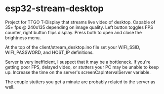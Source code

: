 # esp32-stream-desktop

Project for TTGO T-Display that streams live video of desktop. Capable of 35+ fps @ 240x135 depending on image quality.
Left button toggles FPS counter, right button flips display. Press both to open and close the brightness menu.

At the top of the client/stream_desktop.ino file set your WIFI_SSID, WIFI_PASSWORD, and HOST_IP definitions.

Server is very inefficient, I suspect that it may be a bottleneck. If you're getting poor FPS, delayed video, or stutters your PC may be unable to keep up. Increase the time on the server's screenCapIntervalServer variable.

The couple stutters you get a minute are probably related to the server as well.
